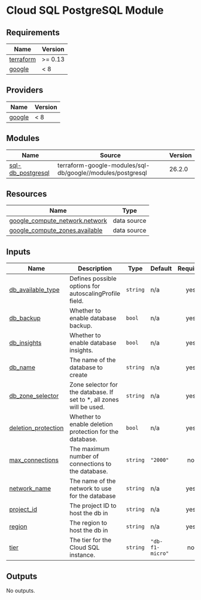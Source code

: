 # Cloud SQL PostgreSQL Module

<!-- BEGIN_TF_DOCS -->
## Requirements

| Name | Version |
|------|---------|
| <a name="requirement_terraform"></a> [terraform](#requirement\_terraform) | >= 0.13 |
| <a name="requirement_google"></a> [google](#requirement\_google) | < 8 |

## Providers

| Name | Version |
|------|---------|
| <a name="provider_google"></a> [google](#provider\_google) | < 8 |

## Modules

| Name | Source | Version |
|------|--------|---------|
| <a name="module_sql-db_postgresql"></a> [sql-db\_postgresql](#module\_sql-db\_postgresql) | terraform-google-modules/sql-db/google//modules/postgresql | 26.2.0 |

## Resources

| Name | Type |
|------|------|
| [google_compute_network.network](https://registry.terraform.io/providers/hashicorp/google/latest/docs/data-sources/compute_network) | data source |
| [google_compute_zones.available](https://registry.terraform.io/providers/hashicorp/google/latest/docs/data-sources/compute_zones) | data source |

## Inputs

| Name | Description | Type | Default | Required |
|------|-------------|------|---------|:--------:|
| <a name="input_db_available_type"></a> [db\_available\_type](#input\_db\_available\_type) | Defines possible options for autoscalingProfile field. | `string` | n/a | yes |
| <a name="input_db_backup"></a> [db\_backup](#input\_db\_backup) | Whether to enable database backup. | `bool` | n/a | yes |
| <a name="input_db_insights"></a> [db\_insights](#input\_db\_insights) | Whether to enable database insights. | `bool` | n/a | yes |
| <a name="input_db_name"></a> [db\_name](#input\_db\_name) | The name of the database to create | `string` | n/a | yes |
| <a name="input_db_zone_selector"></a> [db\_zone\_selector](#input\_db\_zone\_selector) | Zone selector for the database. If set to *, all zones will be used. | `string` | n/a | yes |
| <a name="input_deletion_protection"></a> [deletion\_protection](#input\_deletion\_protection) | Whether to enable deletion protection for the database. | `bool` | n/a | yes |
| <a name="input_max_connections"></a> [max\_connections](#input\_max\_connections) | The maximum number of connections to the database. | `string` | `"2000"` | no |
| <a name="input_network_name"></a> [network\_name](#input\_network\_name) | The name of the network to use for the database | `string` | n/a | yes |
| <a name="input_project_id"></a> [project\_id](#input\_project\_id) | The project ID to host the db in | `string` | n/a | yes |
| <a name="input_region"></a> [region](#input\_region) | The region to host the db in | `string` | n/a | yes |
| <a name="input_tier"></a> [tier](#input\_tier) | The tier for the Cloud SQL instance. | `string` | `"db-f1-micro"` | no |

## Outputs

No outputs.
<!-- END_TF_DOCS -->
